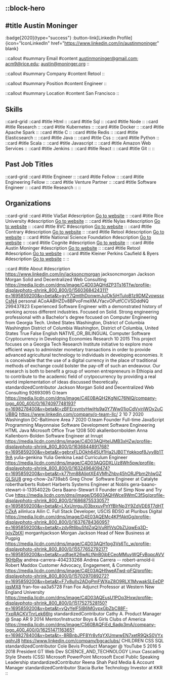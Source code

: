 ::block-hero
---
#title
Austin Moninger
---

:badge[2020]{type="success"}
:button-link[LinkedIn Profile]{icon="IconLinkedIn" href="https://www.linkedin.com/in/austinmoninger" blank}

::callout
#summary
Email
#content
austinmoninger@gmail.com; acm9@rice.edu; austin@moninger.org
::

::callout
#summary
Company
#content
Retool
::

::callout
#summary
Position
#content
Engineer
::

::callout
#summary
Location
#content
San Francisco
::

## Skills
::card-grid
::card
#title
Html
::
::card
#title
Sql
::
::card
#title
Node
::
::card
#title
Research
::
::card
#title
Kubernetes
::
::card
#title
Docker
::
::card
#title
Apache Spark
::
::card
#title
C
::
::card
#title
Redis
::
::card
#title
Elasticsearch
::
::card
#title
Java
::
::card
#title
Css
::
::card
#title
Python
::
::card
#title
Scala
::
::card
#title
Javascript
::
::card
#title
Amazon Web Services
::
::card
#title
Jenkins
::
::card
#title
React
::
::card
#title
Git
::
::

## Past Job Titles
::card-grid
::card
#title
Engineer
::
::card
#title
Fellow
::
::card
#title
Engineering Fellow
::
::card
#title
Venture Partner
::
::card
#title
Software Engineer
::
::card
#title
Research
::
::

## Organizations
::card-grid
::card
#title
ViaSat
#description
[Go to website](viasat.com)
::
::card
#title
Rice University
#description
[Go to website](rice.edu)
::
::card
#title
Nylas
#description
[Go to website](nylas.com)
::
::card
#title
8VC
#description
[Go to website](8vc.com)
::
::card
#title
Contrary
#description
[Go to website](contrarycap.com)
::
::card
#title
Retool
#description
[Go to website](retool.in)
::
::card
#title
National Science Foundation
#description
[Go to website](nsf.gov)
::
::card
#title
Cognite
#description
[Go to website](cognite.com)
::
::card
#title
Austin Moninger
#description
[Go to website](moninger.org)
::
::card
#title
Retool
#description
[Go to website](retool.com)
::
::card
#title
Kleiner Perkins Caufield & Byers
#description
[Go to website](kpcb.com)
::
::

::card
#title
About
#description
https://www.linkedin.com/in/jacksoncmorgan jacksoncmorgan Jackson Morgan Solid and Decentralized Web Consulting https://media.licdn.com/dms/image/C4D03AQHdZP3Ts16Tfw/profile-displayphoto-shrink_800_800/0/1560368424311?e=1695859200&v=beta&t=gvY7QmtlhDonwmJujOk5jHTuIoB1z9DMZvowssxCsN4 personal ACoAABHZDv8BPvoFmeXMJYacvOPutfCCVSDddNQ 299437823 Experienced Software Engineer with a demonstrated history of working across different industries. Focused on Solid. Strong engineering professional with a Bachelor's degree focused on Computer Engineering from Georgia Tech. United States Washington, District of Columbia Washington District of Columbia Washington, District of Columbia, United States True False English NATIVE_OR_BILINGUAL Computer Software Cryptocurrency in Developing Economies Research 10 2015 This project focuses on a Georgia Tech Research Institute initiative to explore more efficient ways to administer monetary transactions in order to provide advanced agricultural technology to individuals in developing economies. It is conceivable that the use of a digital currency in the place of traditional methods of exchange could bolster the pay-off of such an endeavour. Our research is both to benefit a group of women entrepreneurs in Ethiopia and to contribute to the academic field of crytpocurrency by providing a real world implementation of ideas discussed theoretically. standardizedContributor Jackson Morgan Solid and Decentralized Web Consulting 92693095 O.team https://media.licdn.com/dms/image/C4E0BAQH2KgNiC76NIQ/company-logo_400_400/0/1674097748193?e=1698278400&v=beta&t=zBFErxvntyHwjHs9a0Y7Ww01ioCdVyiriWOy2uCUB8Q https://www.linkedin.com/company/o-team-llc/ 2 10 7 2020 Washington DC-Baltimore Area 7 2020 O.team Founder Full-time JavaScript Programming Mayonnaise Software Development Software Engineering HTML Java Microsoft Office True 1208 500 akallenbornbolden Anna Kallenborn-Bolden Software Engineer at Inrupt https://media.licdn.com/dms/image/C4D03AQHteIJMB3xHZw/profile-displayphoto-shrink_800_800/0/1636844891768?e=1695859200&v=beta&t=gebrxFLDOkh645Uf1Ha2IJB0TYqkkoqf8Jyv8b1T9rA yulia-genkina Yulia Genkina Lead Curriculum Engineer https://media.licdn.com/dms/image/C4D03AQGDXLUz8Wh5pw/profile-displayphoto-shrink_800_800/0/1632496409474?e=1695859200&v=beta&t=k77hm88AljptXE4VMhZhbv45hORJPbm2hIwGZQLSjU8 greg-chow-2a739ab5 Greg Chow` Software Engineer at Catalyte robertharberts Robert Harberts Systems Engineer at Noblis gera-baano-stewart-ii-13354022b Gera Baano-Stewart II Founder of Simp Now and Try Cue https://media.licdn.com/dms/image/D5603AQHWce9WmC3fSg/profile-displayphoto-shrink_800_800/0/1686875533057?e=1695859200&v=beta&t=LXxUnrguJ03bxxuvPnYfBIrNp3Y9ZdVDE6T7dHTCZkA ailinluca Ailin C. Full Stack Developer, USCIS BDSO at Pluribus Digital https://media.licdn.com/dms/image/D4E03AQEMc4KPfAktGg/profile-displayphoto-shrink_800_800/0/1637678436095?e=1695859200&v=beta&t=zdyRt6buSfdZqQiVuRIfjVsObZUqwEq3D-IxjyZbtXI morganhjackson Morgan Jackson Head of New Business at Pugpig https://media.licdn.com/dms/image/C4D03AQH1pg3Vs6Tc_w/profile-displayphoto-shrink_800_800/0/1557765279217?e=1695859200&v=beta&t=udfqeX26wALtNnB0jbECeoMMuyWQFyBopcAVV1KHbRw andrea-carrera-404233268 Andrea Carrera -- robert-arnold-ii Robert Maddox Customer Advocacy, Engagement, & Community https://media.licdn.com/dms/image/C4E03AQH9weATwd-pFQ/profile-displayphoto-shrink_800_800/0/1570297089272?e=1695859200&v=beta&t=F7v8uIIs2ADgPmFWXpZ8O9RLX1MywakSLEeDPiqsMX8 fran-fox-aa3a5728 Fran Fox Adjunct Professor at Western New England University https://media.licdn.com/dms/image/C4D03AQEusU1POq3Hxw/profile-displayphoto-shrink_800_800/0/1517527528150?e=1695859200&v=beta&t=yQvYelF5IB6MGvpxGbZbC88F-YxpRACKVTnrLek66tg standardizedContributor Cathy A. Product Manager @ Snap AR 9 2014 Mentor/Instructor Boys & Girls Clubs of America https://media.licdn.com/dms/image/C560BAQFiEd_6adp3mA/company-logo_400_400/0/1625147116365?e=1698278400&v=beta&t=-8RBnbJPF8Yr8vfqYXUmwwEN7xetR9QkS0VYxqqhrJ8 https://www.linkedin.com/company/bgcaclubs/ CHILDREN CSS SQL standardizedContributor Cole Bevis Product Manager @ YouTube 5 2016 5 2018 President GT Web Dev SCIENCE_AND_TECHNOLOGY Linux Cascading Style Sheets (CSS) Microsoft PowerPoint Microsoft Excel Public Speaking Leadership standardizedContributor Reena Shah Paid Media & Account Manager standardizedContributor Stacia Burke Technology Investor at KKR
::
